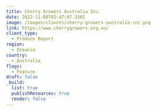 ```yaml
---
title: Cherry Growers Australia Inc.
date: 2022-11-08T02:47:07.310Z
image: /images/clients/cherry-growers-australia-inc.png
link: https://www.cherrygrowers.org.au/
client_type:
  - Produce Report
region:
  - Oceania
country:
  - Australia
flags:
  - Feature
draft: false
_build:
  list: true
  publishResources: true
  render: false
---
```

